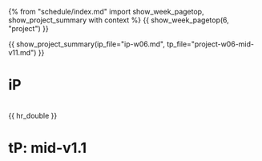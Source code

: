 {% from "schedule/index.md" import show_week_pagetop, show_project_summary with context %}
{{ show_week_pagetop(6, "project") }}

{{ show_project_summary(ip_file="ip-w06.md", tp_file="project-w06-mid-v11.md") }}

# iP

<include src="../../admin/ip-w06.md#body" />

<br>
{{ hr_double }}

# tP: mid-v1.1

<include src="../../admin/project-w06-mid-v11.md#body" />